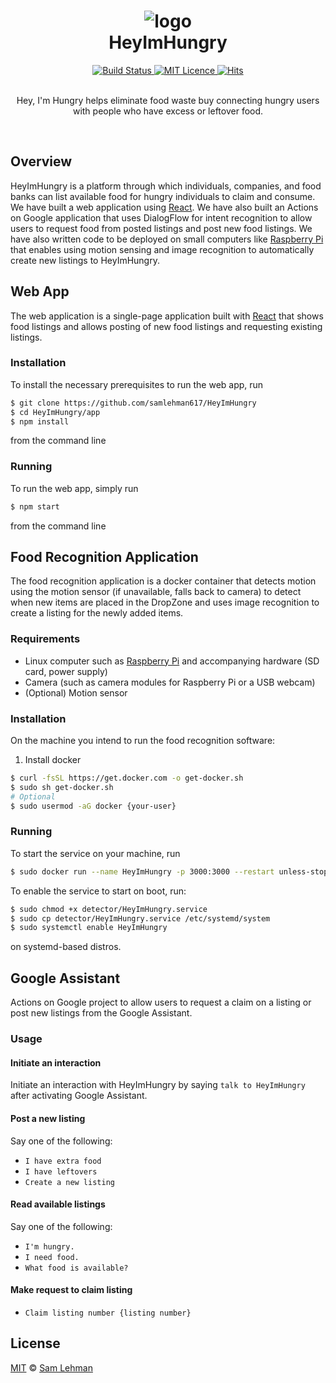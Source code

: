 <h1 align="center">
  <img alt="logo" src="https://github.com/samlehman617/HeyImHungry/raw/master/app/src/assets/images/logo.png" />
  <br />
  HeyImHungry
</h1>


<div align="center">
  <a href="https://travis-ci.com/samlehman617/HeyImHungry">
    <img alt="Build Status" src="https://travis-ci.com/samlehman617/HeyImHungry.svg?branch=master" />
  </a>
  <a href="https://opensource.org/licenses/mit-license.php">
    <img alt="MIT Licence" src="https://badges.frapsoft.com/os/mit/mit.svg?v=103" />
  </a>
  <a href="https://samlehman.me/HeyImHungry">
    <img alt="Hits" src="http://hits.dwyl.io/samlehman617/samlehman617/HeyImHungry.svg" />
  </a>
</div>

<br />

<p align="center">
  Hey, I'm Hungry helps eliminate food waste buy connecting hungry users with people who have excess or leftover food.
</p>

<br />

## Overview

HeyImHungry is a platform through which individuals, companies, and food banks can list available food for hungry individuals to claim and consume. We have built a web application using [React](https://reactjs.org). We have also built an Actions on Google application that uses DialogFlow for intent recognition to allow users to request food from posted listings and post new food listings. We have also written code to be deployed on small computers like [Raspberry Pi](https://raspberrypi.org) that enables using motion sensing and image recognition to automatically create new listings to HeyImHungry.

## Web App

The web application is a single-page application built with [React](https://reactjs.org) that shows food listings and allows posting of new food listings and requesting existing listings.

### Installation

To install the necessary prerequisites to run the web app, run
```bash
$ git clone https://github.com/samlehman617/HeyImHungry
$ cd HeyImHungry/app
$ npm install
```
from the command line

### Running

To run the web app, simply run
```bash
$ npm start
```
from the command line


## Food Recognition Application

The food recognition application is a docker container that detects motion using the motion sensor (if unavailable, falls back to camera) to detect when new items are placed in the DropZone and uses image recognition to create a listing for the newly added items.

### Requirements

* Linux computer such as [Raspberry Pi](https://raspberrypi.org) and accompanying hardware (SD card, power supply)
* Camera (such as camera modules for Raspberry Pi or a USB webcam)
* (Optional) Motion sensor

### Installation

On the machine you intend to run the food recognition software:
1. Install docker
```bash
$ curl -fsSL https://get.docker.com -o get-docker.sh
$ sudo sh get-docker.sh
# Optional
$ sudo usermod -aG docker {your-user}
```

### Running

To start the service on your machine, run
```bash
$ sudo docker run --name HeyImHungry -p 3000:3000 --restart unless-stopped samlehman617/HeyImHungry
```

To enable the service to start on boot, run:
```bash
$ sudo chmod +x detector/HeyImHungry.service
$ sudo cp detector/HeyImHungry.service /etc/systemd/system
$ sudo systemctl enable HeyImHungry
```
on systemd-based distros.


## Google Assistant

Actions on Google project to allow users to request a claim on a listing or post new listings from the Google Assistant.

### Usage

#### Initiate an interaction
Initiate an interaction with HeyImHungry by saying `talk to HeyImHungry` after activating Google Assistant.

#### Post a new listing
Say one of the following:
* `I have extra food`
* `I have leftovers`
* `Create a new listing`

#### Read available listings
Say one of the following:
* `I'm hungry.`
* `I need food.`
* `What food is available?`

#### Make request to claim listing

* `Claim listing number {listing number}`


## License

[MIT](https://github.com/samlehman617/web-resume/blob/master/LICENSE) © [Sam Lehman](https://samlehman.me)
